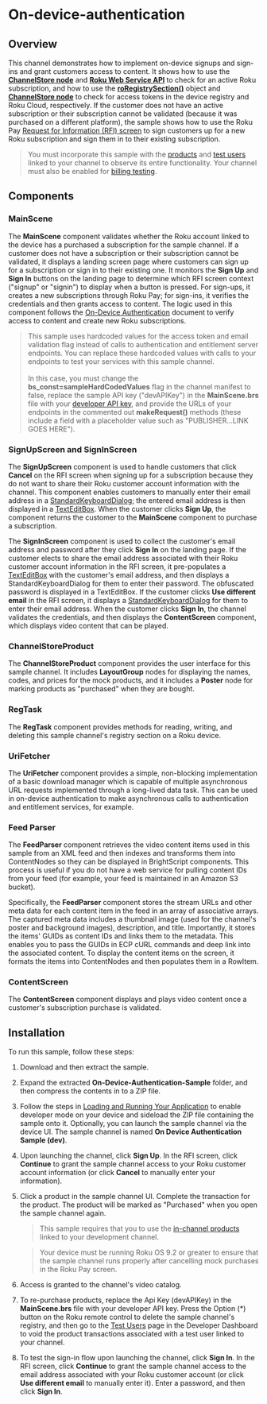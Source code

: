 # On-device-authentication

## Overview

This channel demonstrates how to implement on-device signups and sign-ins and grant customers access to content.  It shows how to use the [**ChannelStore node**](https://developer.roku.com/docs/references/scenegraph/control-nodes/channelstore.md) and [**Roku Web Service API**](https://developer.roku.com/docs/developer-program/roku-pay/roku-web-service.md) to check for an active Roku subscription, and how to use the [**roRegistrySection()**](https://developer.roku.com/docs/references/brightscript/components/roregistrysection) object and [**ChannelStore node**](https://developer.roku.com/docs/references/scenegraph/control-nodes/channelstore.md) to check for access tokens in the device registry and Roku Cloud, respectively. If the customer does not have an active subscription or their subscription cannot be validated (because it was purchased on a different platform), the sample shows how to use the Roku Pay [Request for Information (RFI) screen](https://developer.roku.com/docs/references/scenegraph/control-nodes/channelstore.md#getuserdata) to sign customers up for a new Roku subscription and sign them in to their existing subscription.

> You must incorporate this sample with the [products](https://developer.roku.com/docs/developer-program/roku-pay/quickstart/in-channel-products.md) and [test users](https://developer.roku.com/docs/developer-program/roku-pay/quickstart/test-users.md) linked to your channel to observe its entire functionality. Your channel must also be enabled for [billing testing](https://developer.roku.com/docs/developer-program/roku-pay/testing/billing-testing.md).

## Components

### MainScene

The **MainScene** component validates whether the Roku account linked to the device has a purchased a subscription for the sample channel. If a customer does not have a subscription or their subscription cannot be validated, it displays a landing screen page where customers can sign up for a subscription or sign in to their existing one. It monitors the **Sign Up** and **Sign In** buttons on the landing page to determine which RFI screen context ("signup" or "signin") to display when a button is pressed. For sign-ups, it creates a new subscriptions through Roku Pay; for sign-ins, it verifies the credentials and then grants access to content. The logic used in this component follows the [On-Device Authentication](https://developer.roku.com/docs/developer-program/authentication/on-device-authentication.md#overview) document to verify access to content and create new Roku subscriptions.

> This sample uses hardcoded values for the access token and email validation flag instead of calls to authentication and entitlement server endpoints. You can replace these hardcoded values with calls to your endpoints to test your services with this sample channel.<br/><br/>In this case, you must change the **bs_const=sampleHardCodedValues** flag in the channel manifest to false, replace the sample API key ("devAPIKey") in the **MainScene.brs** file with your [developer API key](https://developer.roku.com/api/settings), and provide the URLs of your endpoints in the commented out **makeRequest()** methods (these include a field with a placeholder value such as "PUBLISHER...LINK GOES HERE").

### SignUpScreen and SignInScreen

The **SignUpScreen** component is used to handle customers that click **Cancel** on the RFI screen when signing up for a subscription because they do not want to share their Roku customer account information with the channel. This component enables customers to manually enter their email address in a [StandardKeyboardDialog](https://developer.roku.com/docs/references/scenegraph/standard-dialog-framework-nodes/standard-keyboard-dialog.md); the entered email address is then displayed in a [TextEditBox](https://developer.roku.com/docs/references/scenegraph/widget-nodes/texteditbox.md). When the customer clicks **Sign Up**, the component returns the customer to the **MainScene** component to purchase a subscription. 

The **SignInScreen** component is used to collect the customer's email address and password after they click **Sign In** on the landing page. If the customer elects to share the email address associated with their Roku customer account information in the RFI screen, it pre-populates a [TextEditBox](https://developer.roku.com/docs/references/scenegraph/widget-nodes/texteditbox.md) with the customer's email address, and then displays a StandardKeyboardDialog for them to enter their password. The obfuscated password is displayed in a TextEditBox. If the customer clicks **Use different email** in the RFI screen, it displays a [StandardKeyboardDialog](https://developer.roku.com/docs/references/scenegraph/standard-dialog-framework-nodes/standard-keyboard-dialog.md) for them to enter their email address. When the customer clicks **Sign In**, the channel validates the credentials, and then displays the **ContentScreen** component, which displays video content that can be played. 

### ChannelStoreProduct

The **ChannelStoreProduct** component provides the user interface for this sample channel.  It includes **LayoutGroup** nodes for displaying the names, codes, and prices for the mock products, and it includes a **Poster** node for marking products as "purchased" when they are bought.   

### RegTask

The **RegTask** component provides methods for reading, writing, and deleting this sample channel's registry section on a Roku device.

### UriFetcher

The **UriFetcher** component provides a simple, non-blocking implementation of a basic download manager which is capable of multiple asynchronous URL requests implemented through a long-lived data task. This can be used in on-device authentication to make asynchronous calls to authentication and entitlement services, for example.

### Feed Parser

The **FeedParser** component retrieves the video content items used in this sample from an XML feed and then indexes and transforms them into ContentNodes so they can be displayed in BrightScript components. This process is useful if you do not have a web service for pulling content IDs from your feed (for example, your feed is maintained in an Amazon S3 bucket).

Specifically, the **FeedParser** component stores the stream URLs and other meta data for each content item in the feed in an array of associative arrays. The captured meta data includes a thumbnail image (used for the channel's poster and background images), description, and title. Importantly, it stores the items' GUIDs as content IDs and links them to the metadata. This enables you to pass the GUIDs in ECP cURL commands and deep link into the associated content. To display the content items on the screen, it formats the items into ContentNodes and then populates them in a RowItem.

### ContentScreen

The **ContentScreen** component displays and plays video content once a customer's subscription purchase is validated.

## Installation

To run this sample, follow these steps:

1. Download and then extract the sample.

2. Expand the extracted **On-Device-Authentication-Sample** folder, and then compress the contents in to a ZIP file.

3.  Follow the steps in [Loading and Running Your Application](https://developer.roku.com/docs/developer-program/getting-started/developer-setup.md#step-1-set-up-your-roku-device-to-enable-developer-settings) to enable developer mode on your device and sideload the ZIP file containing the sample onto it.  Optionally, you can launch the sample channel via the device UI. The sample channel is named **On Device Authentication Sample (dev)**.

4.  Upon launching the channel, click **Sign Up**. In the RFI screen, click **Continue** to grant the sample channel access to your Roku customer account information (or click **Cancel** to manually enter your information). 

5.  Click a product in the sample channel UI. Complete the transaction for the product. The product will be marked as "Purchased" when you open the sample channel again.

    > This sample requires that you to use the [in-channel products](https://developer.roku.com/products) linked to your development channel.

    > Your device must be running Roku OS 9.2 or greater to ensure that the sample channel runs properly after cancelling mock purchases in the Roku Pay screen.

6.  Access is granted to the channel's video catalog.

7.  To re-purchase products, replace the Api Key (devAPIKey) in the **MainScene.brs** file with your developer API key.  Press the Option (*) button on the Roku remote control to delete the sample channel's registry, and then go to the [Test Users](https://developer.roku.com/users) page in the Developer Dashboard to void the product transactions associated with a test user linked to your channel.  

8.  To test the sign-in flow upon launching the channel, click **Sign In**. In the RFI screen, click **Continue** to grant the sample channel access to the email address associated with your Roku customer account (or click **Use different email** to manually enter it). Enter a password, and then click **Sign In**.

